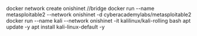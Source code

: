 docker network create onishinet //bridge
docker run --name metasploitable2 --network onishinet -d cyberacademylabs/metasploitable2
docker run --name kali --network onishinet -it kalilinux/kali-rolling bash
apt update -y
apt install kali-linux-default -y